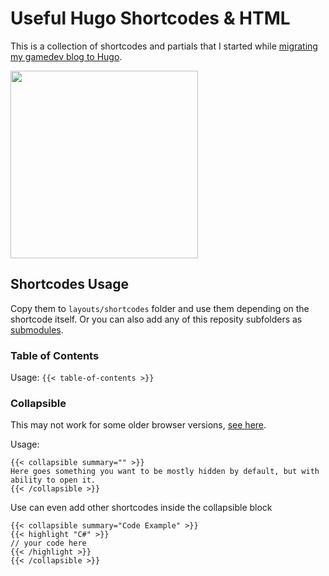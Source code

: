 # Useful Hugo Shortcodes & HTML

This is a collection of shortcodes and partials that I started while [migrating my gamedev blog to Hugo](https://letsmakeagame.net/static-vs-dynamic-website/).

<a href="https://bit.ly/3eovU6F"><img src="https://letsmakeagame.net/joinDiscord.png" width="300"></a>

## Shortcodes Usage
Copy them to `layouts/shortcodes` folder and use them depending on the shortcode itself. Or you can also add any of this reposity subfolders as [submodules](https://github.blog/2016-02-01-working-with-submodules/).

### Table of Contents
Usage: `{{< table-of-contents >}}`

### Collapsible
This may not work for some older browser versions, [see here](https://caniuse.com/details).

Usage:
``` 
{{< collapsible summary="" >}}
Here goes something you want to be mostly hidden by default, but with ability to open it.
{{< /collapsible >}}
```

Use can even add other shortcodes inside the collapsible block
```
{{< collapsible summary="Code Example" >}}
{{< highlight "C#" >}}
// your code here
{{< /highlight >}}
{{< /collapsible >}}
```

